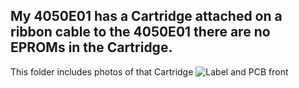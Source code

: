 My **4050E01 has a Cartridge attached on a ribbon cable to the 4050E01** there are no EPROMs in the Cartridge. 
---
This folder includes photos of that Cartridge
![Label and PCB front](./AdvFileManagerFront.jpg)

